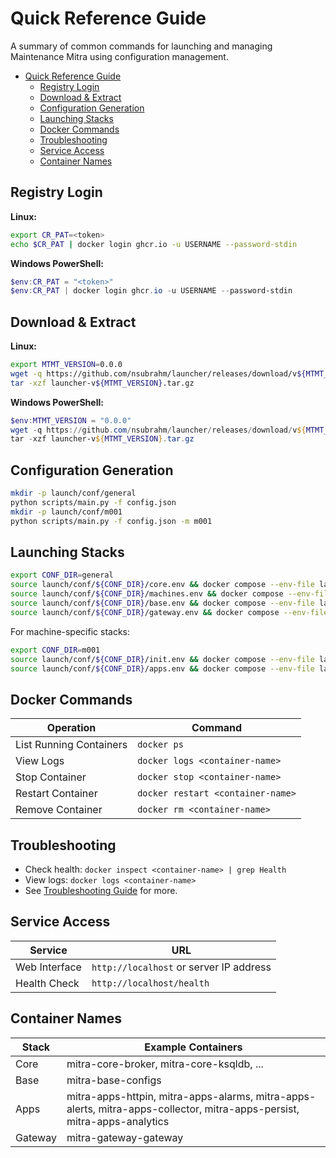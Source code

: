 # Quick Reference Guide

A summary of common commands for launching and managing Maintenance Mitra using configuration management.

- [Quick Reference Guide](#quick-reference-guide)
  - [Registry Login](#registry-login)
  - [Download & Extract](#download--extract)
  - [Configuration Generation](#configuration-generation)
  - [Launching Stacks](#launching-stacks)
  - [Docker Commands](#docker-commands)
  - [Troubleshooting](#troubleshooting)
  - [Service Access](#service-access)
  - [Container Names](#container-names)

## Registry Login

**Linux:**
```bash
export CR_PAT=<token>
echo $CR_PAT | docker login ghcr.io -u USERNAME --password-stdin
```
**Windows PowerShell:**
```powershell
$env:CR_PAT = "<token>"
$env:CR_PAT | docker login ghcr.io -u USERNAME --password-stdin
```

## Download & Extract

**Linux:**
```bash
export MTMT_VERSION=0.0.0
wget -q https://github.com/nsubrahm/launcher/releases/download/v${MTMT_VERSION}/launcher-v${MTMT_VERSION}.tar.gz
tar -xzf launcher-v${MTMT_VERSION}.tar.gz
```
**Windows PowerShell:**
```powershell
$env:MTMT_VERSION = "0.0.0"
wget -q https://github.com/nsubrahm/launcher/releases/download/v${MTMT_VERSION}/launcher-v${MTMT_VERSION}.tar.gz
tar -xzf launcher-v${MTMT_VERSION}.tar.gz
```


## Configuration Generation

```bash
mkdir -p launch/conf/general
python scripts/main.py -f config.json
mkdir -p launch/conf/m001
python scripts/main.py -f config.json -m m001
```


## Launching Stacks

```bash
export CONF_DIR=general
source launch/conf/${CONF_DIR}/core.env && docker compose --env-file launch/conf/${CONF_DIR}/core.env -f launch/stacks/core.yaml up -d
source launch/conf/${CONF_DIR}/machines.env && docker compose --env-file launch/conf/${CONF_DIR}/machines.env -f launch/stacks/machines.yaml up -d
source launch/conf/${CONF_DIR}/base.env && docker compose --env-file launch/conf/${CONF_DIR}/base.env -f launch/stacks/base.yaml up -d
source launch/conf/${CONF_DIR}/gateway.env && docker compose --env-file launch/conf/${CONF_DIR}/gateway.env -f launch/stacks/gateway.yaml up -d
```

For machine-specific stacks:

```bash
export CONF_DIR=m001
source launch/conf/${CONF_DIR}/init.env && docker compose --env-file launch/conf/${CONF_DIR}/init.env -f launch/stacks/init.yaml up -d
source launch/conf/${CONF_DIR}/apps.env && docker compose --env-file launch/conf/${CONF_DIR}/apps.env -f launch/stacks/apps.yaml up -d
```

## Docker Commands

| Operation               | Command                           |
| ----------------------- | --------------------------------- |
| List Running Containers | `docker ps`                       |
| View Logs               | `docker logs <container-name>`    |
| Stop Container          | `docker stop <container-name>`    |
| Restart Container       | `docker restart <container-name>` |
| Remove Container        | `docker rm <container-name>`      |

## Troubleshooting

- Check health: `docker inspect <container-name> | grep Health`
- View logs: `docker logs <container-name>`
- See [Troubleshooting Guide](troubleshooting.md) for more.

## Service Access

| Service       | URL                                     |
| ------------- | --------------------------------------- |
| Web Interface | `http://localhost` or server IP address |
| Health Check  | `http://localhost/health`               |

## Container Names

| Stack      | Example Containers                                               |
| ---------- | --------------------------------------------------------------- |
| Core       | mitra-core-broker, mitra-core-ksqldb, ...                       |
| Base       | mitra-base-configs                                              |
| Apps       | mitra-apps-httpin, mitra-apps-alarms, mitra-apps-alerts, mitra-apps-collector, mitra-apps-persist, mitra-apps-analytics |
| Gateway    | mitra-gateway-gateway                                           |
